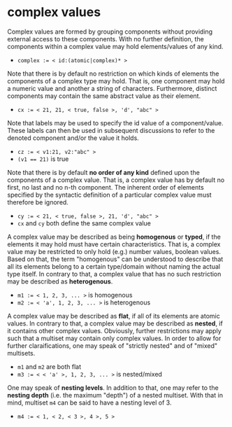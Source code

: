 
# complex values

Complex values are formed by grouping components without providing external
access to these components. With no further definition, the components within
a complex value may hold elements/values of any kind.

* `complex := < id:(atomic|complex)* >`

Note that there is by default no restriction on which kinds of elements the
components of a complex type may hold. That is, one component may hold a
numeric value and another a string of characters. Furthermore, distinct
components may contain the same abstract value as their element.

* `cx := < 21, 21, < true, false >, 'd', "abc" >`

Note that labels may be used to specify the id value of a component/value.
These labels can then be used in subsequent discussions to refer to the
denoted component and/or the value it holds.

* `cz := < v1:21, v2:"abc" >`
* `(v1 == 21)` is true

Note that there is by default **no order of any kind** defined upon the
components of a complex value. That is, a complex value has by default no first,
no last and no n-th component. The inherent order of elements specified by the
syntactic definition of a particular complex value must therefore be ignored.

* `cy := < 21, < true, false >, 21, 'd', "abc" >`
* `cx` and `cy` both define the same complex value

A complex value may be described as being **homogenous** or **typed**, if the
elements it may hold must have certain characteristics. That is, a complex
value may be restricted to only hold (e.g.) number values, boolean values.
Based on that, the term "homogenous" can be understood to describe that all
its elements belong to a certain type/domain without naming the actual type
itself. In contrary to that, a complex value that has no such restriction may
be described as **heterogenous**.

* `m1 := < 1, 2, 3, ... >` is homogenous
* `m2 := < 'a', 1, 2, 3, ... >` is heterogenous

A complex value may be described as **flat**, if all of its elements are atomic
values. In contrary to that, a complex value may be described as **nested**, if
it contains other complex values. Obviously, further restrictions may apply such
that a multiset may contain only complex values. In order to allow for further
claraifications, one may speak of "strictly nested" and of "mixed" multisets.

* `m1` and `m2` are both flat
* `m3 := < < 'a' >, 1, 2, 3, ... >` is nested/mixed

One may speak of **nesting levels**. In addition to that, one may refer to the
**nesting depth** (i.e. the maximum "depth") of a nested multiset. With that in
mind, multiset `m4` can be said to have a nesting level of 3.

* `m4 := < 1, < 2, < 3 >, 4 >, 5 >`
